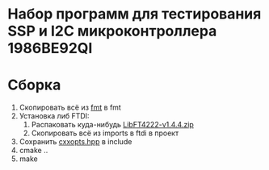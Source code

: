# Набор программ для тестирования SSP и I2C микроконтроллера 1986ВЕ92QI

# Сборка

1. Скопировать всё из [fmt](https://github.com/fmtlib/fmt/tree/8.0.1) в fmt
2. Установка либ FTDI:
   1. Распаковать куда-нибудь [LibFT4222-v1.4.4.zip](https://www.ftdichip.com/Support/SoftwareExamples/LibFT4222-v1.4.4.zip)
   2. Скопировать всё из imports в ftdi в проект
3. Сохранить [cxxopts.hpp](https://github.com/jarro2783/cxxopts/blob/v2.2.1/include/cxxopts.hpp) в include
4. cmake .. 
5. make
